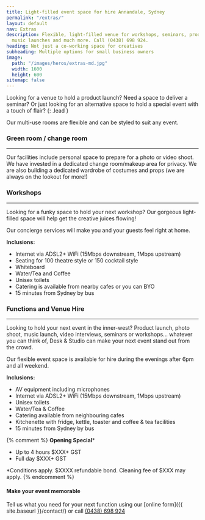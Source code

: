 ```yaml
---
title: Light-filled event space for hire Annandale, Sydney
permalink: "/extras/"
layout: default
nav: Extras
description: Flexible, light-filled venue for workshops, seminars, product launches,
  music launches and much more. Call (0438) 698 924.
heading: Not just a co-working space for creatives
subheading: Multiple options for small business owners
image:
  path: "/images/heros/extras-md.jpg"
  width: 1600
  height: 600
sitemap: false
---
```


Looking for a venue to hold a product launch? Need a space to deliver a seminar? Or just looking for an alternative space to hold a special event with a touch of flair?
{: .lead }

Our multi-use rooms are flexible and can be styled to suit any event.

### Green room / change room

---

Our facilities include personal space to prepare for a photo or video shoot. We have invested in a dedicated change room/makeup area for privacy. We are also building a dedicated wardrobe of costumes and props (we are always on the lookout for more!)

### Workshops

---

Looking for a funky space to hold your next workshop? Our gorgeous light-filled space will help get the creative juices flowing!

Our concierge services will make you and your guests feel right at home.

**Inclusions:**

- Internet via ADSL2+ WiFi (15Mbps downstream, 1Mbps upstream)
- Seating for 100 theatre style or 150 cocktail style
- Whiteboard
- Water/Tea and Coffee
- Unisex toilets
- Catering is available from nearby cafes or you can BYO 
- 15 minutes from Sydney by bus

### Functions and Venue Hire

---

Looking to hold your next event in the inner-west? Product launch, photo shoot, music launch, video interviews, seminars or workshops&hellip; whatever you can think of, Desk &amp; Studio can make your next event stand out from the crowd. 
  
Our flexible event space is available for hire during the evenings after 6pm and all weekend.
  
**Inclusions:**

- AV equipment including microphones
- Internet via ADSL2+ WiFi (15Mbps downstream, 1Mbps upstream)
- Unisex toilets
- Water/Tea &amp; Coffee
- Catering available from neighbouring cafes
- Kitchenette with fridge, kettle, toaster and coffee &amp; tea facilities
- 15 minutes from Sydney by bus

{% comment %}
**Opening Special***

- Up to 4 hours $XXX+ GST
- Full day $XXX+ GST

*Conditions apply. $XXXX refundable bond. Cleaning fee of $XXX may apply.
{% endcomment %}

#### Make your event memorable

Tell us what you need for your next function using our [online form]({{ site.baseurl }}/contact/) or call [(0438) 698 924](tel:0438698924)
